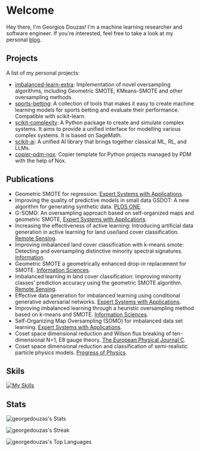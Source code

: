 # Welcome

Hey there, I'm Georgios Douzas! I'm a machine learning researcher and software engineer. If you're interested, feel free to take a
look at my personal [blog](https://georgedouzas.github.io/).

## Projects

A list of my personal projects:

- [imbalanced-learn-extra](https://github.com/georgedouzas/imbalanced-learn-extra): Implementation of novel oversampling
  algorithms, including Geometric SMOTE, KMeans-SMOTE and other oversampling methods.
- [sports-betting](https://github.com/georgedouzas/sports-betting): A collection of tools that makes it easy to create machine
  learning models for sports betting and evaluate their performance. Compatible with scikit-learn.
- [scikit-complexity](https://github.com/georgedouzas/sage-physics): A Python package to create and simulate complex systems. It
  aims to provide a unified interface for modelling various complex systems. It is based on SageMath.
- [scikit-ai](https://github.com/georgedouzas/scikit-ai): A unified AI library that brings together classical ML, RL, and LLMs.
- [copier-pdm-nox](https://github.com/georgedouzas/copier-pdm-nox): Copier template for Python projects managed by PDM with the
  help of Nox.

## Publications

- Geometric SMOTE for regression. [Expert Systems with
  Applications](https://www.sciencedirect.com/science/article/abs/pii/S095741742101678X).
- Improving the quality of predictive models in small data GSDOT: A new algorithm for generating synthetic data. [PLOS ONE](https://journals.plos.org/plosone/article?id=10.1371/journal.pone.0265626).
- G-SOMO: An oversampling approach based on self-organized maps and geometric SMOTE, [Expert Systems with Applications](https://www.sciencedirect.com/science/article/abs/pii/S095741742100662X).
- Increasing the effectiveness of active learning: Introducing artificial data generation in active learning for land use/land
  cover classification. [Remote Sensing](https://www.mdpi.com/2072-4292/13/13/2619).
- Improving imbalanced land cover classification with k-means smote: Detecting and oversampling distinctive minority spectral
  signatures. [Information](https://www.mdpi.com/2078-2489/12/7/266).
- Geometric SMOTE a geometrically enhanced drop-in replacement for SMOTE. [Information Sciences](https://www.sciencedirect.com/science/article/abs/pii/S0020025519305353).
- Imbalanced learning in land cover classification: Improving minority classes’ prediction accuracy using the geometric SMOTE
  algorithm. [Remote Sensing](https://www.mdpi.com/2072-4292/11/24/3040).
- Effective data generation for imbalanced learning using conditional generative adversarial networks. [Expert Systems with Applications](https://www.sciencedirect.com/science/article/abs/pii/S0957417417306346).
- Improving imbalanced learning through a heuristic oversampling method based on k-means and SMOTE. [Information Sciences](https://www.sciencedirect.com/science/article/abs/pii/S0020025518304997).
- Self-Organizing Map Oversampling (SOMO) for imbalanced data set learning. [Expert Systems with Applications](https://www.sciencedirect.com/science/article/abs/pii/S0957417417302324).
- Coset space dimensional reduction and Wilson flux breaking of ten-dimensional N=1, E8 gauge theory. [The European Physical
  Journal C](https://link.springer.com/article/10.1140/epjc/s10052-008-0822-0).
- Coset space dimensional reduction and classification of semi-realistic particle physics models. [Progress of Physics](https://onlinelibrary.wiley.com/doi/abs/10.1002/prop.200710515).

## Skils

[![My Skills](https://skillicons.dev/icons?i=js,html,css,c,python,cpp,rust,pytorch,tensorflow,docker,linux,aws,fastapi,github,matlab,nodejs,bash,react,vim,r&perline=5)](https://skillicons.dev)

## Stats

![georgedouzas's
Stats](https://github-readme-stats.vercel.app/api?username=georgedouzas&theme=vue-dark&show_icons=true&hide_border=true&count_private=true)

![georgedouzas's Streak](https://github-readme-streak-stats.herokuapp.com/?user=georgedouzas&theme=vue-dark&hide_border=true)

![georgedouzas's Top Languages](https://github-readme-stats.vercel.app/api/top-langs/?username=georgedouzas&theme=vue-dark&show_icons=true&hide_border=true&layout=compact)